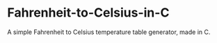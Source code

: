 # Fahrenheit-to-Celsius-in-C
A simple Fahrenheit to Celsius temperature table generator, made in C.
